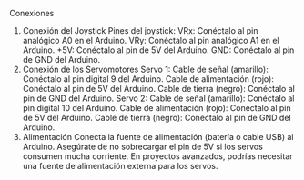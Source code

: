 Conexiones
1. Conexión del Joystick
Pines del joystick:
VRx: Conéctalo al pin analógico A0 en el Arduino.
VRy: Conéctalo al pin analógico A1 en el Arduino.
+5V: Conéctalo al pin de 5V del Arduino.
GND: Conéctalo al pin de GND del Arduino.
2. Conexión de los Servomotores
Servo 1:
Cable de señal (amarillo): Conéctalo al pin digital 9 del Arduino.
Cable de alimentación (rojo): Conéctalo al pin de 5V del Arduino.
Cable de tierra (negro): Conéctalo al pin de GND del Arduino.
Servo 2:
Cable de señal (amarillo): Conéctalo al pin digital 10 del Arduino.
Cable de alimentación (rojo): Conéctalo al pin de 5V del Arduino.
Cable de tierra (negro): Conéctalo al pin de GND del Arduino.
3. Alimentación
Conecta la fuente de alimentación (batería o cable USB) al Arduino. Asegúrate de no sobrecargar el pin de 5V si los servos consumen mucha corriente. En proyectos avanzados, podrías necesitar una fuente de alimentación externa para los servos.
